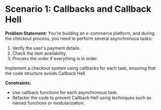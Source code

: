 # Scenario 1: Callbacks and Callback Hell

**Problem Statement:**
You're building an e-commerce platform, and during the checkout process, you need to perform several asynchronous tasks:

1. Verify the user's payment details.
2. Check the item availability.
3. Process the order if everything is in order.

Implement a checkout system using callbacks for each task, ensuring that the code structure avoids Callback Hell.

**Constraints:**

- Use callback functions for each asynchronous task.
- Refactor the code to prevent Callback Hell using techniques such as named functions or modularization.
